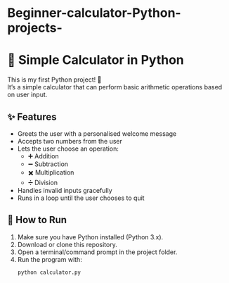 # Beginner-calculator-Python-projects-
# 🧮 Simple Calculator in Python  

This is my first Python project! 🎉  
It’s a simple calculator that can perform basic arithmetic operations based on user input.  

## ✨ Features
- Greets the user with a personalised welcome message  
- Accepts two numbers from the user  
- Lets the user choose an operation:  
  - ➕ Addition  
  - ➖ Subtraction  
  - ✖️ Multiplication  
  - ➗ Division  
- Handles invalid inputs gracefully  
- Runs in a loop until the user chooses to quit  

## 🚀 How to Run
1. Make sure you have Python installed (Python 3.x).  
2. Download or clone this repository.  
3. Open a terminal/command prompt in the project folder.  
4. Run the program with:  
   ```bash
   python calculator.py

